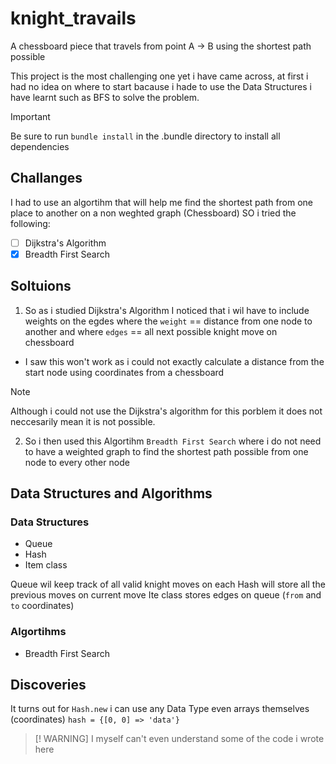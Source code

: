 # knight_travails
A chessboard piece that travels from point A -> B using the shortest path possible

This project is the most challenging one yet i have came across, at first i had no idea on where to start bacause i hade to use the Data Structures i have learnt such as BFS to solve the problem.

> [!IMPORTANT]
> Be sure to run `bundle install` in the .bundle directory to install all dependencies

## Challanges

I had to use an algortihm that will help me find the shortest path from one place to another on a non weghted graph (Chessboard)
SO i tried the following:

- [ ] Dijkstra's Algorithm
- [x] Breadth First Search

## Soltuions

1. So as i studied Dijkstra's Algorithm I noticed that i wil have to include weights on the egdes where the `weight` == distance from one node to another and where `edges` == all next possible knight move on chessboard

- I saw this won't work as i could not exactly calculate a distance from the start node using coordinates from a chessboard

> [!NOTE]
> Although i could not use the Dijkstra's algorithm for this porblem it does not neccesarily mean it is not possible.

2. So i then used this Algortihm `Breadth First Search` where i do not need to have a weighted graph to find the shortest path possible from one node to every other node

## Data Structures and Algorithms

### Data Structures
- Queue
- Hash
- Item class

Queue wil keep track of all valid knight moves on each
Hash will store all the previous moves on current move
Ite class stores edges on queue (`from` and `to` coordinates)

### Algortihms
- Breadth First Search

## Discoveries

It turns out for `Hash.new` i can use any Data Type even arrays themselves (coordinates)
`hash = {[0, 0] => 'data'}`

> [! WARNING]
> I myself can't even understand some of the code i wrote here
